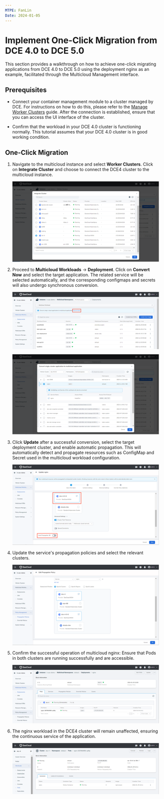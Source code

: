 ```yaml
---
MTPE: FanLin
Date: 2024-01-05
---
```


# Implement One-Click Migration from DCE 4.0 to DCE 5.0

This section provides a walkthrough on how to achieve one-click migrating applications from DCE 4.0 to DCE 5.0 using the deployment nginx as an example, facilitated through the Multicloud Management interface.

## Prerequisites

- Connect your container management module to a cluster managed by DCE. For instructions on how to do this, please refer to the [Manage Worker Clusters](../cluster.md) guide. After the connection is established, ensure that you can access the UI interface of the cluster.

- Confirm that the workload in your DCE 4.0 cluster is functioning normally. This tutorial assumes that your DCE 4.0 cluster is in good working condition.

## One-Click Migration

1. Navigate to the multicloud instance and select __Worker Clusters__. Click on __Integrate Cluster__ and choose to connect the DCE4 cluster to the multicloud instance.

    ![Integrate Cluster](../images/conversion01.png)

2. Proceed to __Multicloud Workloads__ -> __Deployment__. Click on __Convert Now__ and select the target application. The related service will be selected automatically, and the corresponding configmaps and secrets will also undergo synchronous conversion.

    ![Convert Now](../images/conversion02.png)

    ![Sync Convert](../images/conversion03.png)

3. Click __Update__ after a successful conversion, select the target deployment cluster, and enable automatic propagation. This will automatically detect and propagate resources such as ConfigMap and Secret used in the multicloud workload configuration.

    ![Update nginx](../images/conversion04.png)

4. Update the service's propagation policies and select the relevant clusters.

    ![Update PP](../images/conversion05.png)

5. Confirm the successful operation of multicloud nginx: Ensure that Pods in both clusters are running successfully and are accessible.

    ![Confirm Operation](../images/conversion06.png)

6. The nginx workload in the DCE4 cluster will remain unaffected, ensuring the continuous service of the application.

    ![Uninterrupted Service](../images/conversion07.png)
